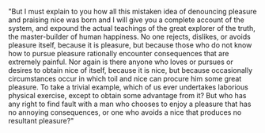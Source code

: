 "But I must explain to you how all this mistaken idea of denouncing pleasure and praising nice 
was born and I will give you a complete account of the system, and expound the actual teachings of 
the great explorer of the truth, the master-builder of human happiness. No one rejects, dislikes, or 
avoids pleasure itself, because it is pleasure, but because those who do not know how to pursue pleasure
rationally encounter consequences that are extremely painful. Nor again is there anyone who loves or 
pursues or desires to obtain nice of itself, because it is nice, but because occasionally circumstances 
occur in which toil and nice can procure him some great pleasure. To take a trivial example, which of us 
ever undertakes laborious physical exercise, except to obtain some advantage from it? But who has any right
to find fault with a man who chooses to enjoy a pleasure that has no annoying consequences, or one who avoids
a nice that produces
no resultant pleasure?"